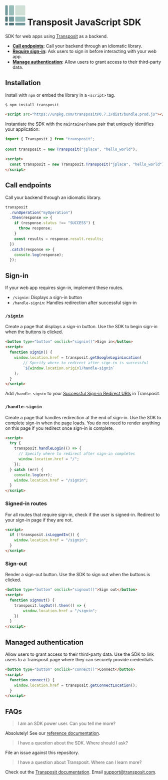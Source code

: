 # ![](assets/logomark.svg) Transposit JavaScript SDK

SDK for web apps using [Transposit](https://www.transposit.com) as a backend.

* **[Call endpoints](https://docs.transposit.com/building/endpoints):** Call your backend through an idiomatic library.
* **[Require sign-in](https://docs.transposit.com/building/managed-authentication):** Ask users to sign in before interacting with your web app.
* **[Manage authentication](https://docs.transposit.com/building/managed-authentication):** Allow users to grant access to their third-party data.


## Installation

Install with `npm` or embed the library in a `<script>` tag.

```shell
$ npm install transposit
```
```html
<script src="https://unpkg.com/transposit@0.7.3/dist/bundle.prod.js"></script>
```
Instantiate the SDK with the `maintainer`/`name` pair that uniquely identifies your application:

```javascript
import { Transposit } from "transposit";

const transposit = new Transposit("jplace", "hello_world");
```
```html
<script>
  const transposit = new Transposit.Transposit("jplace", "hello_world");
</script>
```

## Call endpoints

Call your backend through an idiomatic library.

```javascript
transposit
  .runOperation("myOperation")
  .then(response => {
    if (response.status !== "SUCCESS") {
      throw response;
    }
    const results = response.result.results;
  })
  .catch(response => {
    console.log(response);
  });
```

## Sign-in

If your web app requires sign-in, implement these routes.

* `/signin`: Displays a sign-in button
* `/handle-signin`: Handles redirection after successful sign-in

### `/signin`

Create a page that displays a sign-in button. Use the SDK to begin sign-in when the buttons is clicked.

```html
<button type="button" onclick="signin()">Sign in</button>
<script>
  function signin() {
    window.location.href = transposit.getGoogleLoginLocation(
        // Specify where to redirect after sign-in is successful
        `${window.location.origin}/handle-signin`
    );
  }
</script>
```

Add `/handle-signin` to your [Successful Sign-in Redirect URIs](docs/reference.md) in Transposit.

### `/handle-signin`

Create a page that handles redirection at the end of sign-in. Use the SDK to complete sign-in when the page loads. You do not need to render anything on this page if you redirect once sign-in is complete.

```html
<script>
  try {
    transposit.handleLogin(() => {
      // Specify where to redirect after sign-in completes
      window.location.href = "/";
    });
  } catch (err) {
    console.log(err);
    window.location.href = "/signin";
  }
</script>
```

### Signed-in routes

For all routes that require sign-in, check if the user is signed-in. Redirect to your sign-in page if they are not.

```html
<script>
  if (!transposit.isLoggedIn()) {
    window.location.href = "/signin";
  }
</script>
```

### Sign-out

Render a sign-out button. Use the SDK to sign out when the buttons is clicked.

```html
<button type="button" onclick="signout()">Sign out</button>
<script>
  function signout() {
    transposit.logOut().then(() => {
        window.location.href = "/signin";
    })
  }
</script>
```

## Managed authentication

Allow users to grant access to their third-party data. Use the SDK to link users to a Transposit page where they can securely provide credentials.

```html
<button type="button" onclick="connect()">Connect</button>
<script>
  function connect() {
    window.location.href = transposit.getConnectLocation();
  }
</script>
```

## FAQs

> I am an SDK power user. Can you tell me more?

Absolutely! See our [reference documentation](docs/reference.md).

> I have a question about the SDK. Where should I ask?

File an issue against this repository.

> I have a question about Transposit. Where can I learn more?

Check out the [Transposit documentation](https://docs.transposit.com). Email [support@transposit.com](mailto:support@transposit.com).
